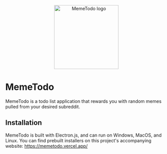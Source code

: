 <p align="center">
<img src="https://memetodo.vercel.app/icon.png" alt="MemeTodo logo" width="200"/>
</p>

# MemeTodo

MemeTodo is a todo list application that rewards you with random memes pulled from your desired subreddit.

## Installation
MemeTodo is built with Electron.js, and can run on Windows, MacOS, and Linux. You can find prebuilt installers on this project's accompanying website:
https://memetodo.vercel.app/

